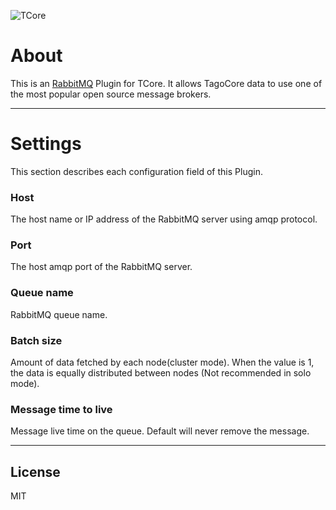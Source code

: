 ![TCore](/assets/logo-plugin-black.png)

# About

This is an [RabbitMQ](https://aws.amazon.com/sqs/) Plugin for TCore. It allows TagoCore data to use one of the most popular open source message brokers.

---

# Settings

This section describes each configuration field of this Plugin.

### Host

The host name or IP address of the RabbitMQ server using amqp protocol.

### Port

The host amqp port of the RabbitMQ server.

### Queue name

RabbitMQ queue name.

### Batch size

Amount of data fetched by each node(cluster mode). When the value is 1, the data is equally distributed between nodes (Not recommended in solo mode).

### Message time to live

Message live time on the queue. Default will never remove the message.

---

## License

MIT
